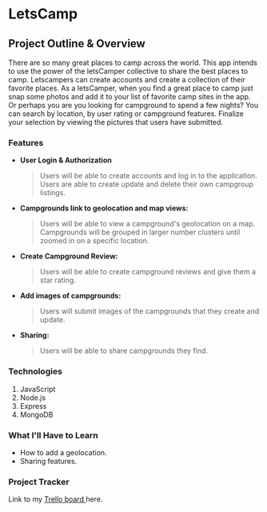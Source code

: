 # LetsCamp

## Project Outline & Overview

There are so many great places to camp across the world. This app intends to use the power of the letsCamper collective to share the best places to camp. Letscampers can create accounts and create a collection of their favorite places. As a letsCamper, when you find a great place to camp just snap some photos and add it to your list of favorite camp sites in the app. Or perhaps you are you looking for campground to spend a few nights? You can search by location, by user rating or campground features. Finalize your selection by viewing the pictures that users have submitted.

### Features

- **User Login & Authorization**
  > Users will be able to create accounts and log in to the application.
  > Users are able to create update and delete their own campgroup listings.
- **Campgrounds link to geolocation and map views:**
  > Users will be able to view a campground's geolocation on a map.
  > Campgrounds will be grouped in larger number clusters until zoomed in on a specific location.
- **Create Campground Review:**
  > Users will be able to create campground reviews and give them a star rating.
- **Add images of campgrounds:**
  > Users will submit images of the campgrounds that they create and update.
- **Sharing:**
  > Users will be able to share campgrounds they find.

### Technologies

1. JavaScript
2. Node.js
3. Express
4. MongoDB

### What I'll Have to Learn

- How to add a geolocation.
- Sharing features.

### Project Tracker

Link to my [Trello board ](https://trello.com/b/uCoASzOE) here.
